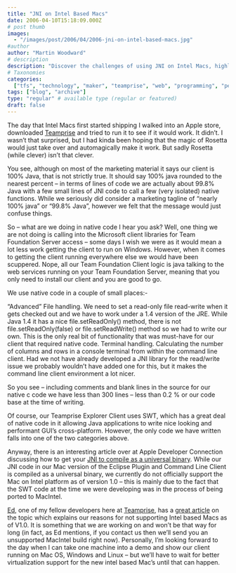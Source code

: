 ```yaml
---
title: "JNI on Intel Based Macs"
date: 2006-04-10T15:18:09.000Z
# post thumb
images:
  - "/images/post/2006/04/2006-jni-on-intel-based-macs.jpg"
#author
author: "Martin Woodward"
# description
description: "Discover the challenges of using JNI on Intel Macs, highlighting the nuances of Java and native code integration for seamless functionality."
# Taxonomies
categories:
  ["tfs", "technology", "maker", "teamprise", "web", "programming", "personal"]
tags: ["blog", "archive"]
type: "regular" # available type (regular or featured)
draft: false
---
```


The day that Intel Macs first started shipping I walked into an Apple store, downloaded [Teamprise](http://www.teamprise.com/) and tried to run it to see if it would work. It didn’t. I wasn’t that surprised, but I had kinda been hoping that the magic of Rosetta would just take over and automagically make it work. But sadly Rosetta (while clever) isn’t that clever.

You see, although on most of the marketing material it says our client is 100% Java, that is not strictly true. It should say 100% java rounded to the nearest percent – in terms of lines of code we are actually about 99.8% Java with a few small lines of JNI code to call a few (very isolated) native functions. While we seriously did consider a marketing tagline of “nearly 100% java” or “99.8% Java”, however we felt that the message would just confuse things.

So – what are we doing in native code I hear you ask? Well, one thing we are not doing is calling into the Microsoft client libraries for Team Foundation Server access – some days I wish we were as it would mean a lot less work getting the client to run on Windows. However, when it comes to getting the client running everywhere else we would have been scuppered. Nope, all our Team Foundation Client logic is java talking to the web services running on your Team Foundation Server, meaning that you only need to install our client and you are good to go.

We use native code in a couple of small places:-

“Advanced” File handling. We need to set a read-only file read-write when it gets checked out and we have to work under a 1.4 version of the JRE. While Java 1.4 it has a nice file.setReadOnly() method, there is not file.setReadOnly(false) or file.setReadWrite() method so we had to write our own. This is the only real bit of functionality that was must-have for our client that required native code.
Terminal handling. Calculating the number of columns and rows in a console terminal from within the command line client. Had we not have already developed a JNI library for the read/write issue we probably wouldn’t have added one for this, but it makes the command line client environment a lot nicer.

So you see – including comments and blank lines in the source for our native c code we have less than 300 lines – less than 0.2 % or our code base at the time of writing.

Of course, our Teamprise Explorer Client uses SWT, which has a great deal of native code in it allowing Java applications to write nice looking and performant GUI’s cross-platform. However, the only code we have written falls into one of the two categories above.

Anyway, there is an interesting article over at Apple Developer Connection discussing how to get your [JNI to compile as a universal binary](http://developer.apple.com/java/jniuniversal.html). While our JNI code in our Mac version of the Eclipse Plugin and Command Line Client is compiled as a universal binary, we currently do not officially support the Mac on Intel platform as of version 1.0 – this is mainly due to the fact that the SWT code at the time we were developing was in the process of being ported to MacIntel.

[Ed](http://www.edwardthomson.com/blog/), one of my fellow developers here at [Teamprise](http://www.teamprise.com/), has a [great article](http://www.edwardthomson.com/blog/2006/04/teamprise_on_intel_os_x.html) on the topic which explains our reasons for not supporting Intel based Macs as of V1.0. It is something that we are working on and won’t be that way for long (in fact, as Ed mentions, if you contact us then we’ll send you an unsupported MacIntel build right now). Personally, I’m looking forward to the day when I can take one machine into a demo and show our client running on Mac OS, Windows and Linux – but we’ll have to wait for better virtualization support for the new intel based Mac’s until that can happen.
